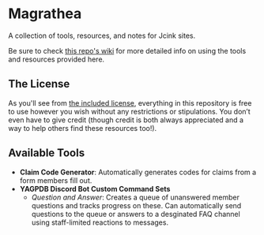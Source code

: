 # Magrathea
A collection of tools, resources, and notes for Jcink sites.

Be sure to check [this repo's wiki](https://github.com/littlelark/magrathea/wiki) for more detailed info on using the tools and resources provided here.

## The License

As you'll see from [the included license](LICENSE), everything in this repository is free to use however you wish without any restrictions or stipulations. You don’t even have to give credit (though credit is both always appreciated and a way to help others find these resources too!).

## Available Tools
 - **Claim Code Generator**: Automatically generates codes for claims from a form members fill out.
 - **YAGPDB Discord Bot Custom Command Sets**
   - *Question and Answer*: Creates a queue of unanswered member questions and tracks progress on these. Can automatically send questions to the queue or answers to a desginated FAQ channel using staff-limited reactions to messages.
